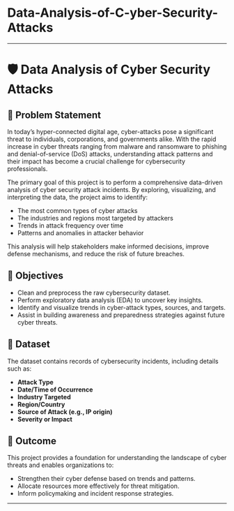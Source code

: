 # Data-Analysis-of-C-yber-Security-Attacks


---

# 🛡️ Data Analysis of Cyber Security Attacks

## 📌 Problem Statement

In today’s hyper-connected digital age, cyber-attacks pose a significant threat to individuals, corporations, and governments alike. With the rapid increase in cyber threats ranging from malware and ransomware to phishing and denial-of-service (DoS) attacks, understanding attack patterns and their impact has become a crucial challenge for cybersecurity professionals.

The primary goal of this project is to perform a comprehensive data-driven analysis of cyber security attack incidents. By exploring, visualizing, and interpreting the data, the project aims to identify:

* The most common types of cyber attacks
* The industries and regions most targeted by attackers
* Trends in attack frequency over time
* Patterns and anomalies in attacker behavior

This analysis will help stakeholders make informed decisions, improve defense mechanisms, and reduce the risk of future breaches.

## 🎯 Objectives

* Clean and preprocess the raw cybersecurity dataset.
* Perform exploratory data analysis (EDA) to uncover key insights.
* Identify and visualize trends in cyber-attack types, sources, and targets.
* Assist in building awareness and preparedness strategies against future cyber threats.

## 📁 Dataset

The dataset contains records of cybersecurity incidents, including details such as:

* **Attack Type**
* **Date/Time of Occurrence**
* **Industry Targeted**
* **Region/Country**
* **Source of Attack (e.g., IP origin)**
* **Severity or Impact**

## 🧠 Outcome

This project provides a foundation for understanding the landscape of cyber threats and enables organizations to:

* Strengthen their cyber defense based on trends and patterns.
* Allocate resources more effectively for threat mitigation.
* Inform policymaking and incident response strategies.

---


